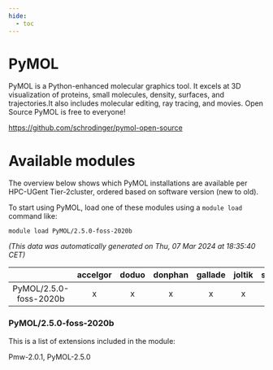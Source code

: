 ```yaml
---
hide:
  - toc
---
```


PyMOL
=====


PyMOL is a Python-enhanced molecular graphics tool. It excels at 3D             visualization of proteins, small molecules, density, surfaces, and trajectories.It also includes molecular editing, ray tracing, and movies. Open Source PyMOL  is free to everyone!

https://github.com/schrodinger/pymol-open-source
# Available modules


The overview below shows which PyMOL installations are available per HPC-UGent Tier-2cluster, ordered based on software version (new to old).

To start using PyMOL, load one of these modules using a `module load` command like:

```shell
module load PyMOL/2.5.0-foss-2020b
```

*(This data was automatically generated on Thu, 07 Mar 2024 at 18:35:40 CET)*  

| |accelgor|doduo|donphan|gallade|joltik|skitty|
| :---: | :---: | :---: | :---: | :---: | :---: | :---: |
|PyMOL/2.5.0-foss-2020b|x|x|x|x|x|x|


### PyMOL/2.5.0-foss-2020b

This is a list of extensions included in the module:

Pmw-2.0.1, PyMOL-2.5.0